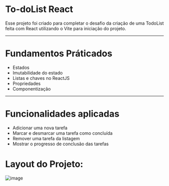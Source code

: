 # To-doList React

Esse projeto foi criado para completar o desafio da criação de uma TodoList feita com React utilizando o Vite para iniciação do projeto.

---
# Fundamentos Práticados

- Estados
- Imutabilidade do estado
- Listas e chaves no ReactJS
- Propriedades
- Componentização

---
# Funcionalidades aplicadas

- Adicionar uma nova tarefa
- Marcar e desmarcar uma tarefa como concluída
- Remover uma tarefa da listagem
- Mostrar o progresso de conclusão das tarefas

# Layout do Projeto:

![image](https://github.com/paulosantana95/todolist-rocketseat-challenger/assets/91387292/0854d813-52a2-4acf-86f9-afa7e51d253a)

